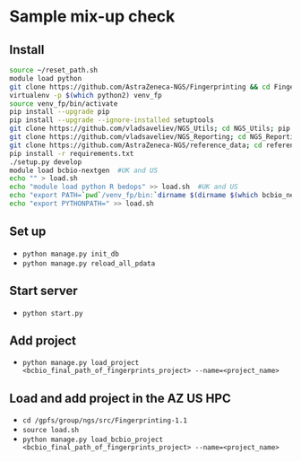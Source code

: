 # Sample mix-up check

## Install

```bash
source ~/reset_path.sh
module load python
git clone https://github.com/AstraZeneca-NGS/Fingerprinting && cd Fingerprinting
virtualenv -p $(which python2) venv_fp
source venv_fp/bin/activate
pip install --upgrade pip
pip install --upgrade --ignore-installed setuptools
git clone https://github.com/vladsaveliev/NGS_Utils; cd NGS_Utils; pip install -r requirements.txt; ./setup.py develop cd ..
git clone https://github.com/vladsaveliev/NGS_Reporting; cd NGS_Reporting; pip install -r requirements.txt; ./setup.py develop cd ..
git clone https://github.com/AstraZeneca-NGS/reference_data; cd reference_data/bed_annotation; ./setup.py develop; cd ../..
pip install -r requirements.txt
./setup.py develop
module load bcbio-nextgen  #UK and US
echo "" > load.sh
echo "module load python R bedops" >> load.sh  #UK and US
echo "export PATH=`pwd`/venv_fp/bin:`dirname $(dirname $(which bcbio_nextgen.py))`/anaconda/bin:\$PATH" >> load.sh
echo "export PYTHONPATH=" >> load.sh
```

## Set up

- `python manage.py init_db`
- `python manage.py reload_all_pdata`

## Start server

- `python start.py`

## Add project

- `python manage.py load_project <bcbio_final_path_of_fingerprints_project> --name=<project_name>`

## Load and add project in the AZ US HPC

- `cd /gpfs/group/ngs/src/Fingerprinting-1.1`
- `source load.sh`
- `python manage.py load_bcbio_project <bcbio_final_path_of_fingerprints_project> --name=<project_name>`

